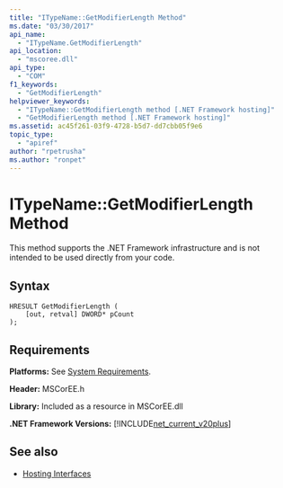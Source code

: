 ```yaml
---
title: "ITypeName::GetModifierLength Method"
ms.date: "03/30/2017"
api_name: 
  - "ITypeName.GetModifierLength"
api_location: 
  - "mscoree.dll"
api_type: 
  - "COM"
f1_keywords: 
  - "GetModifierLength"
helpviewer_keywords: 
  - "ITypeName::GetModifierLength method [.NET Framework hosting]"
  - "GetModifierLength method [.NET Framework hosting]"
ms.assetid: ac45f261-03f9-4728-b5d7-dd7cbb05f9e6
topic_type: 
  - "apiref"
author: "rpetrusha"
ms.author: "ronpet"
---
```

# ITypeName::GetModifierLength Method
This method supports the .NET Framework infrastructure and is not intended to be used directly from your code.  
  
## Syntax  
  
```  
HRESULT GetModifierLength (  
    [out, retval] DWORD* pCount  
);  
```  
  
## Requirements  
 **Platforms:** See [System Requirements](../../../../docs/framework/get-started/system-requirements.md).  
  
 **Header:** MSCorEE.h  
  
 **Library:** Included as a resource in MSCorEE.dll  
  
 **.NET Framework Versions:** [!INCLUDE[net_current_v20plus](../../../../includes/net-current-v20plus-md.md)]  
  
## See also
- [Hosting Interfaces](../../../../docs/framework/unmanaged-api/hosting/hosting-interfaces.md)
